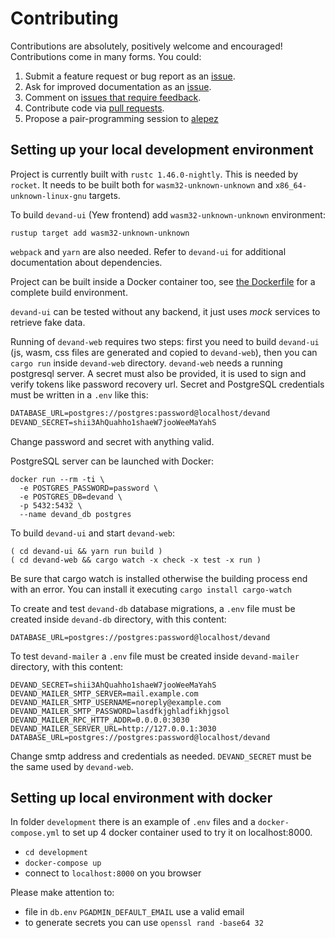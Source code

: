 # Contributing

Contributions are absolutely, positively welcome and encouraged! Contributions
come in many forms. You could:

  1. Submit a feature request or bug report as an [issue].
  2. Ask for improved documentation as an [issue].
  3. Comment on [issues that require feedback].
  4. Contribute code via [pull requests].
  5. Propose a pair-programming session to [alepez](https://devand.dev/chat/alepez)

[issue]: https://github.com/alepez/devand/issues
[issues that require feedback]: https://github.com/alepez/devand/issues?q=is%3Aissue+is%3Aopen+label%3A%22feedback+wanted%22
[pull requests]: https://github.com/alepez/devand/pulls

## Setting up your local development environment

Project is currently built with `rustc 1.46.0-nightly`. This is needed by
`rocket`. It needs to be built both for `wasm32-unknown-unknown` and
`x86_64-unknown-linux-gnu` targets.

To build `devand-ui` (Yew frontend) add `wasm32-unknown-unknown` environment:

```shell
rustup target add wasm32-unknown-unknown
```

`webpack` and `yarn` are also needed. Refer to `devand-ui` for additional
documentation about dependencies.

Project can be built inside a Docker container too, see
[the Dockerfile](/docker/devand-web-builder/Dockerfile)
for a complete build environment.

`devand-ui` can be tested without any backend, it just uses *mock* services to
retrieve fake data.

Running of `devand-web` requires two steps: first you need to build `devand-ui`
(js, wasm, css files are generated and copied to `devand-web`), then you can
`cargo run` inside `devand-web` directory. `devand-web` needs a running
postgresql server. A secret must also be provided, it is used to sign and verify
tokens like password recovery url. Secret and PostgreSQL credentials must be
written in a `.env` like this:

```txt
DATABASE_URL=postgres://postgres:password@localhost/devand
DEVAND_SECRET=shii3AhQuahho1shaeW7jooWeeMaYahS
```

Change password and secret with anything valid.

PostgreSQL server can be launched with Docker:

```shell
docker run --rm -ti \
  -e POSTGRES_PASSWORD=password \
  -e POSTGRES_DB=devand \
  -p 5432:5432 \
  --name devand_db postgres
```

To build `devand-ui` and start `devand-web`:

```shell
( cd devand-ui && yarn run build )
( cd devand-web && cargo watch -x check -x test -x run )
```
Be sure that cargo watch is installed otherwise the building process end with an error.
You can install it executing ```cargo install cargo-watch```

To create and test `devand-db` database migrations, a `.env` file must be
created inside `devand-db` directory, with this content:

```shell
DATABASE_URL=postgres://postgres:password@localhost/devand
```

To test `devand-mailer` a `.env` file must be created inside `devand-mailer`
directory, with this content:

```shell
DEVAND_SECRET=shii3AhQuahho1shaeW7jooWeeMaYahS
DEVAND_MAILER_SMTP_SERVER=mail.example.com
DEVAND_MAILER_SMTP_USERNAME=noreply@example.com
DEVAND_MAILER_SMTP_PASSWORD=lasdfkjghladfikhjgsol
DEVAND_MAILER_RPC_HTTP_ADDR=0.0.0.0:3030
DEVAND_MAILER_SERVER_URL=http://127.0.0.1:3030
DATABASE_URL=postgres://postgres:password@localhost/devand
```

Change smtp address and credentials as needed. `DEVAND_SECRET` must be the same
used by `devand-web`.

## Setting up local environment with docker
In folder `development` there is an example of `.env` files and a `docker-compose.yml` to set up 4 docker container used to try it on localhost:8000.

- `cd development`
- `docker-compose up`
- connect to `localhost:8000` on you browser

Please make attention to:
- file in `db.env` `PGADMIN_DEFAULT_EMAIL` use a valid email
- to generate secrets you can use `openssl rand -base64 32`